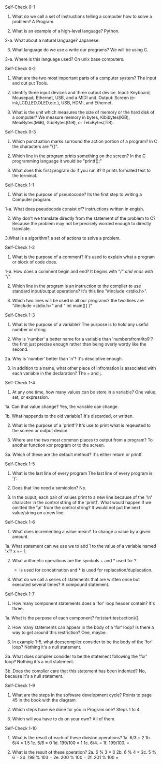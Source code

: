Self-Check 0-1
1. What do we call a set of instructions telling a computer how to solve a problem?
	A Program.

2. What is an example of a high-level language?
	Python.

2-a. What about a natural language?
	Japanese.

3. What language do we use a write our programs?
	We will be using C.

3-a. Where is this language used? 
	On unix base computers.


Self-Check 0-2
1. What are the two most important parts of a computer system?
	The input and out put Tools.

2. Identify three input devices and three output device.
	Input: Keyboard, Mousepad, Ethernet, USB, and a MIDI unit.
	Output: Screen (e-ink,LCD,LED,OLED,etc.), USB, HDMI, and Ethernet.

3. What is the unit which measures the size of memory or the hard disk of a computer?
	We measure memory in bytes, Kibibytes(KiB), MebiBytes(MiB), GibiBytes(GiB), or TebiBytes(TiB).

Self-Check 0-3
1. Which punctuation marks surround the action portion of a program?
	In C the characters are "{}".

2. Which line in the program prints something on the screen?
	In the C programming language it would be "printf();"

3. What does this first program do if you run it?
	It prints formated text to the terminal.


Self-Check 1-1
1. What is the purpose of pseudocode?
	Its the first step to writing a Computer program.

1-a. What does pseudocode consist of?
	instructions written in engish.

2. Why don't we translate directly from the statement of the problem to C?
	Because the problem may not be precisely worded enough to directly translate. 	

3.What is a algorithm?
	a set of actions to solve a problem.

Self-Check 1-2
1. What is the purpose of a comment?
	It's used to explain what a program or block of code does.

1-a. How does a comment begin and end?
	It begins with "/*" and ends with "*/".

2. Which line in the program is an instruction to the complier to use standard input/output operations?
	It's this line "#include <stdio.h>".

3. Which two lines will be used in all our programs?
	the two lines are "#include <stdio.h>" and " int main(){ }"


Self-Check 1-3
1. What is the purpose of a variable?
	The purpose is to hold any useful number or string.

2. Why is 'number' a better name for a variable than 'numbersfrom4to9'?
	the first just precise enough rather than being overly wordy like the second.

2a. Why is 'number' better than 'n'?
	It's desciptive enough.

3. In addition to a name, what other piece of infromation is associated with each variable in the declaration?
	 The = and ;.

Self-Check 1-4
1. At any one time, how many values can be store in a variable?
	One value, set, or expression.

1a. Can that value change?
	Yes, the variable can change.

1b.  What happends to the old variable?
	It's discarded, or written.

2. What is the purpose of a 'printf'?
	It's use to print what is reqeusted to the screen or output device.

3. Where are the two most common places to output from a program?
	To another function xor program or to the screen.

3a. Which of these are the default method?
	It's either return or printf.


Self-Check 1-5
1. What is the last line of every program
	The last line of every program is '}'.

2. Does that line need a semicolon?
	No.

3. In the ouput, each pair of values print to a new line because of the '\n' character in the control string of the 'printf'.
 What would happen if we omitted the '\n' from the control string?
	It would not put the next value/string on a new line.


Self-Check 1-6
1. What does incrementing a value mean?
	To change a value by a given amount.

1a. What statement can we use we to add 1 to the value of a variable named 'x'?
	x =+ 1;

2. What arithmetic operations are the symbols + and * used for ?
	+ is used for concatination and * is used for replacation/duplacation. 

3. What do we call a series of statements that are wirtten once but executed several times?
	A compound statement.


Self-Check 1-7
1. How many component statements does a 'for' loop header contain?
	It's three.

1a. What is the purpose of each component?
	for(start:test:action){}

2. How many statements can appear in the body of a 'for' loop? Is there a way to get around this restriction?
	One, maybe.

3. In example 1-5, what doescompiler consider to be the body of the 'for' loop? 
	Nothing it's a null statement.

3a. What does compiler consider to be the statement following the 'for' loop?
	Nothing it's a null statement.

3b. Does the complier care that this statement has been indented?
	No, because it's a null statement.


Self-Check 1-9
1. What are the steps in the software development cycle?
	Points to page 45 in the book with the diagram.

2. Which steps have we done for you in Program one? 
	Steps 1 to 4.

3. Which will you have to do on your own?
	All of them.


Self-Check 1-10
1. What is the result of each of these division operations?
	1a. 6/3 = 2
	1b. 6/4 = 1.5
	1c. 5/6 = 0
	1d. 199/100 = 1
	1e. 6/4. = 
	1f. 199/100. = 

2. What is the result of these operation?
	2a. 6 % 3 = 0
	2b. 6 % 4 = 
	2c. 5 % 6 = 
	2d. 199 % 100 = 
	2e. 200 % 100 = 
	2f. 201 % 100 = 

